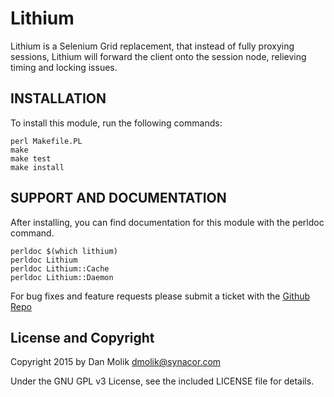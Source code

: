 Lithium
=======

Lithium is a Selenium Grid replacement, that instead of fully proxying sessions, Lithium
will forward the client onto the session node, relieving timing and locking issues.

INSTALLATION
------------

To install this module, run the following commands:

	perl Makefile.PL
	make
	make test
	make install

SUPPORT AND DOCUMENTATION
-------------------------

After installing, you can find documentation for this module with the
perldoc command.

	perldoc $(which lithium)
	perldoc Lithium
	perldoc Lithium::Cache
	perldoc Lithium::Daemon

For bug fixes and feature requests please submit a ticket with the
[Github Repo](https://github.com/GrayTShirt/Lithium)

License and Copyright
---------------------

Copyright 2015 by Dan Molik <dmolik@synacor.com>

Under the GNU GPL v3 License, see the included LICENSE file for details.
